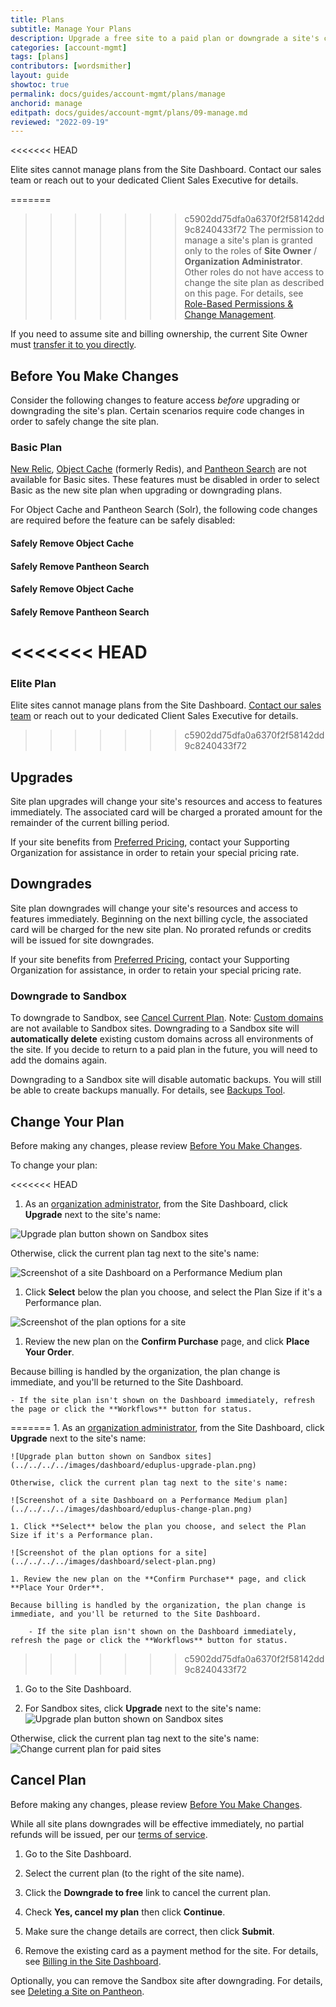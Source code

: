 ```yaml
---
title: Plans
subtitle: Manage Your Plans
description: Upgrade a free site to a paid plan or downgrade a site's current plan within the Site Dashboard.
categories: [account-mgmt]
tags: [plans]
contributors: [wordsmither]
layout: guide
showtoc: true
permalink: docs/guides/account-mgmt/plans/manage
anchorid: manage
editpath: docs/guides/account-mgmt/plans/09-manage.md
reviewed: "2022-09-19"
---
```


<<<<<<< HEAD
<Alert title="Note" type="info" >

Elite sites cannot manage plans from the Site Dashboard. Contact our sales team or reach out to your dedicated Client Sales Executive for details.

</Alert>


=======
>>>>>>> c5902dd75dfa0a6370f2f58142dd9c8240433f72
The permission to manage a site's plan is granted only to the roles of **Site Owner** / **Organization Administrator**. Other roles do not have access to change the site plan as described on this page. For details, see [Role-Based Permissions & Change Management](/change-management/#site-level-roles-and-permissions).

<Alert title="Note" type="info">

If you need to assume site and billing ownership, the current Site Owner must [transfer it to you directly](/guides/legacy-dashboard/site-billing#transfer-ownership-and-billing-for-this-site).

</Alert>

## Before You Make Changes

Consider the following changes to feature access _before_ upgrading or downgrading the site's plan. Certain scenarios require code changes in order to safely change the site plan.

### Basic Plan

[New Relic](/guides/new-relic), [Object Cache](/object-cache) (formerly Redis), and [Pantheon Search](/solr) are not available for Basic sites. These features must be disabled in order to select Basic as the new site plan when upgrading or downgrading plans.

For Object Cache and Pantheon Search (Solr), the following code changes are required before the feature can be safely disabled:

<TabList>

<Tab title="WordPress" id="wp-id" active={true}>

#### Safely Remove Object Cache

<Partial file="remove-addons/wp-redis.md" />

#### Safely Remove Pantheon Search

<Partial file="remove-addons/wp-solr.md" />

</Tab>

<Tab title="Drupal 7" id="d7-id">

#### Safely Remove Object Cache

<Partial file="remove-addons/drupal-redis.md" />

#### Safely Remove Pantheon Search

<Partial file="remove-addons/d7-solr.md" />

</Tab>

</TabList>

<<<<<<< HEAD
=======
### Elite Plan

Elite sites cannot manage plans from the Site Dashboard. [Contact our sales team](https://pantheon.io/contact-us) or reach out to your dedicated Client Sales Executive for details.

>>>>>>> c5902dd75dfa0a6370f2f58142dd9c8240433f72
## Upgrades

Site plan upgrades will change your site's resources and access to features immediately. The associated card will be charged a prorated amount for the remainder of the current billing period.

If your site benefits from [Preferred Pricing](https://pantheon.io/plans/agency-preferred-pricing?docs), contact your Supporting Organization for assistance in order to retain your special pricing rate.

## Downgrades

Site plan downgrades will change your site's resources and access to features immediately. Beginning on the next billing cycle, the associated card will be charged for the new site plan. No prorated refunds or credits will be issued for site downgrades.

If your site benefits from [Preferred Pricing](https://pantheon.io/plans/agency-preferred-pricing?docs), contact your Supporting Organization for assistance, in order to retain your special pricing rate.

### Downgrade to Sandbox

To downgrade to Sandbox, see [Cancel Current Plan](/guides/legacy-dashboard/site-plan#cancel-current-plan). Note: [Custom domains](/guides/domains) are not available to Sandbox sites. Downgrading to a Sandbox site will **automatically delete** existing custom domains across all environments of the site. If you decide to return to a paid plan in the future, you will need to add the domains again.

Downgrading to a Sandbox site will disable automatic backups. You will still be able to create backups manually. For details, see [Backups Tool](/backups).

## Change Your Plan


<Alert title="Warning" type="danger">

Before making any changes, please review [Before You Make Changes](#before-you-make-changes).

</Alert>

To change your plan:

<TabList>

<Tab title="Edu Sites" id="edu" active={true}>

<<<<<<< HEAD
1. As an [organization administrator](/change-management#roles-and-permissions), from the Site Dashboard, click **Upgrade** next to the site's name:

![Upgrade plan button shown on Sandbox sites](../../../../images/dashboard/eduplus-upgrade-plan.png)

Otherwise, click the current plan tag next to the site's name:

![Screenshot of a site Dashboard on a Performance Medium plan](../../../../images/dashboard/eduplus-change-plan.png)

1. Click **Select** below the plan you choose, and select the Plan Size if it's a Performance plan.

![Screenshot of the plan options for a site](../../../../images/dashboard/select-plan.png)

1. Review the new plan on the **Confirm Purchase** page, and click **Place Your Order**.

Because billing is handled by the organization, the plan change is immediate, and you'll be returned to the Site Dashboard.

    - If the site plan isn't shown on the Dashboard immediately, refresh the page or click the **Workflows** button for status.
=======
    1. As an [organization administrator](/change-management#roles-and-permissions), from the Site Dashboard, click **Upgrade** next to the site's name:

    ![Upgrade plan button shown on Sandbox sites](../../../../images/dashboard/eduplus-upgrade-plan.png)

    Otherwise, click the current plan tag next to the site's name:

    ![Screenshot of a site Dashboard on a Performance Medium plan](../../../../images/dashboard/eduplus-change-plan.png)

    1. Click **Select** below the plan you choose, and select the Plan Size if it's a Performance plan.

    ![Screenshot of the plan options for a site](../../../../images/dashboard/select-plan.png)

    1. Review the new plan on the **Confirm Purchase** page, and click **Place Your Order**.

    Because billing is handled by the organization, the plan change is immediate, and you'll be returned to the Site Dashboard.

        - If the site plan isn't shown on the Dashboard immediately, refresh the page or click the **Workflows** button for status.
>>>>>>> c5902dd75dfa0a6370f2f58142dd9c8240433f72

</Tab>


<Tab title="All Other Sites" id="other">

1. Go to the Site Dashboard.

1. For Sandbox sites, click **Upgrade** next to the site's name:
![Upgrade plan button shown on Sandbox sites](../../../../images/dashboard/upgrade-plan.png)

Otherwise, click the current plan tag next to the site's name:
![Change current plan for paid sites](../../../../images/dashboard/change-plan.png)

</Tab>

</TabList>

## Cancel Plan

<Alert title="Warning" type="danger">

Before making any changes, please review [Before You Make Changes](#before-you-make-changes).

</Alert>

<Alert title="Note" type="info" >

While all site plans downgrades will be effective immediately, no partial refunds will be issued, per our [terms of service](https://pantheon.io/terms-of-service#tos-11).

</Alert>

1. Go to the Site Dashboard.

1. Select the current plan (to the right of the site name).

1. Click the **Downgrade to free** link to cancel the current plan.

1. Check **Yes, cancel my plan** then click **Continue**.

1. Make sure the change details are correct, then click **Submit**.

1. Remove the existing card as a payment method for the site. For details, see [Billing in the Site Dashboard](/guides/legacy-dashboard/site-billing/#do-not-bill-this-site-to-a-card).

Optionally, you can remove the Sandbox site after downgrading. For details, see [Deleting a Site on Pantheon](/delete-site).
